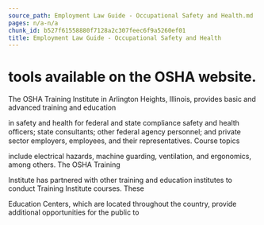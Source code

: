 ```yaml
---
source_path: Employment Law Guide - Occupational Safety and Health.md
pages: n/a-n/a
chunk_id: b527f61558880f7128a2c307feec6f9a5260ef01
title: Employment Law Guide - Occupational Safety and Health
---
```

# tools available on the OSHA website.

The OSHA Training Institute in Arlington Heights, Illinois, provides basic and advanced training and education

in safety and health for federal and state compliance safety and health oﬃcers; state consultants; other federal agency personnel; and private sector employers, employees, and their representatives. Course topics

include electrical hazards, machine guarding, ventilation, and ergonomics, among others. The OSHA Training

Institute has partnered with other training and education institutes to conduct Training Institute courses. These

Education Centers, which are located throughout the country, provide additional opportunities for the public to
